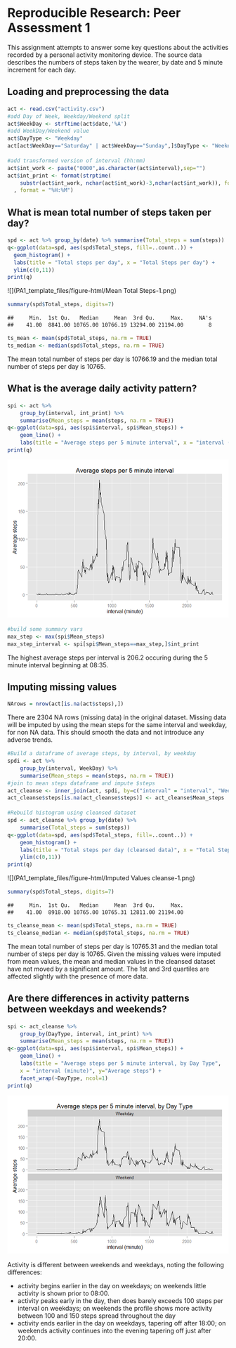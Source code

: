 # Reproducible Research: Peer Assessment 1

This assignment attempts to answer some key questions about the activities recorded by a personal activity monitoring device.  The source data describes the numbers of steps taken by the wearer, by date and 5 minute increment for each day.

## Loading and preprocessing the data




```r
act <- read.csv("activity.csv")
#add Day of Week, Weekday/Weekend split
act$WeekDay <- strftime(act$date,'%A')
#add WeekDay/Weekend value
act$DayType <- "Weekday"
act[act$WeekDay=="Saturday" | act$WeekDay=="Sunday",]$DayType <- "Weekend"

#add transformed version of interval (hh:mm)
act$int_work <- paste("0000",as.character(act$interval),sep="")
act$int_print <- format(strptime(
    substr(act$int_work, nchar(act$int_work)-3,nchar(act$int_work)), format="%H%M")
  , format = "%H:%M")
```

## What is mean total number of steps taken per day?


```r
spd <- act %>% group_by(date) %>% summarise(Total_steps = sum(steps))
q<-ggplot(data=spd, aes(spd$Total_steps, fill=..count..)) +
  geom_histogram() +
  labs(title = "Total steps per day", x = "Total Steps per day") +
  ylim(c(0,11))
print(q)
```

![](PA1_template_files/figure-html/Mean Total Steps-1.png) 

```r
summary(spd$Total_steps, digits=7)
```

```
##     Min.  1st Qu.   Median     Mean  3rd Qu.     Max.     NA's 
##    41.00  8841.00 10765.00 10766.19 13294.00 21194.00        8
```


```r
ts_mean <- mean(spd$Total_steps, na.rm = TRUE)
ts_median <- median(spd$Total_steps, na.rm = TRUE)
```

The mean total number of steps per day is 10766.19 and the median total number of steps per day is 10765.

## What is the average daily activity pattern?


```r
spi <- act %>% 
    group_by(interval, int_print) %>% 
    summarise(Mean_steps = mean(steps, na.rm = TRUE))
q<-ggplot(data=spi, aes(spi$interval, spi$Mean_steps)) + 
    geom_line() + 
    labs(title = "Average steps per 5 minute interval", x = "interval (minute)", y="Average steps")
print(q)
```

![](PA1_template_files/figure-html/unnamed-chunk-1-1.png) 

```r
#build some summary vars
max_step <- max(spi$Mean_steps)
max_step_interval <- spi[spi$Mean_steps==max_step,]$int_print
```

The highest average steps per interval is 206.2 occuring during the 5 minute interval beginning at 08:35.

## Imputing missing values


```r
NArows = nrow(act[is.na(act$steps),])
```

There are 2304 NA rows (missing data) in the original dataset.  Missing data will be imputed by using the mean steps for the same interval and weekday, for non NA data.  This should smooth the data and not introduce any adverse trends.


```r
#Build a dataframe of average steps, by interval, by weekday
spdi <- act %>% 
    group_by(interval, WeekDay) %>% 
    summarise(Mean_steps = mean(steps, na.rm = TRUE))
#join to mean steps dataframe and impute $steps
act_cleanse <- inner_join(act, spdi, by=c("interval" = "interval", "WeekDay" = "WeekDay"))
act_cleanse$steps[is.na(act_cleanse$steps)] <- act_cleanse$Mean_steps

#Rebuild histogram using cleansed dataset
spd <- act_cleanse %>% group_by(date) %>% 
    summarise(Total_steps = sum(steps))
q<-ggplot(data=spd, aes(spd$Total_steps, fill=..count..)) +
    geom_histogram() +
    labs(title = "Total steps per day (cleansed data)", x = "Total Steps per day") +
    ylim(c(0,11))
print(q)
```

![](PA1_template_files/figure-html/Imputed Values cleanse-1.png) 

```r
summary(spd$Total_steps, digits=7)
```

```
##     Min.  1st Qu.   Median     Mean  3rd Qu.     Max. 
##    41.00  8918.00 10765.00 10765.31 12811.00 21194.00
```


```r
ts_cleanse_mean <- mean(spd$Total_steps, na.rm = TRUE)
ts_cleanse_median <- median(spd$Total_steps, na.rm = TRUE)
```

The mean total number of steps per day is 10765.31 and the median total number of steps per day is 10765.  Given the missing values were imputed from mean values, the mean and median values in the cleansed dataset have not moved by a significant amount.  The 1st and 3rd quartiles are affected slightly with the presence of more data.

## Are there differences in activity patterns between weekdays and weekends?


```r
spi <- act_cleanse %>% 
    group_by(DayType, interval, int_print) %>% 
    summarise(Mean_steps = mean(steps, na.rm = TRUE))
q<-ggplot(data=spi, aes(spi$interval, spi$Mean_steps)) + 
    geom_line() + 
    labs(title = "Average steps per 5 minute interval, by Day Type", 
    x = "interval (minute)", y="Average steps") +
    facet_wrap(~DayType, ncol=1)
print(q)
```

![](PA1_template_files/figure-html/unnamed-chunk-3-1.png) 

Activity is different between weekends and weekdays, noting the following differences:  
* activity begins earlier in the day on weekdays; on weekends little activity is shown prior to 08:00.  
* activity peaks early in the day, then does barely exceeds 100 steps per interval on weekdays; on weekends the profile shows more activity between 100 and 150 steps spread throughout the day  
* activity ends earlier in the day on weekdays, tapering off after 18:00; on weekends activity continues into the evening tapering off just after 20:00.

